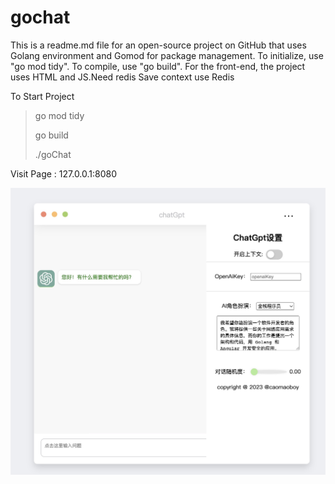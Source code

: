 # gochat
This is a readme.md file for an open-source project on GitHub that uses Golang environment and Gomod for package management. To initialize, use "go mod tidy". To compile, use "go build". For the front-end, the project uses HTML and JS.Need redis Save context use Redis

To Start Project

> go mod tidy
>
> go build
>
>./goChat

Visit Page : 127.0.0.1:8080

![image](1678889398862.jpg) 